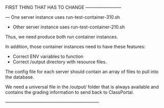 FIRST THING THAT HAS TO CHANGE
————————

— One server instance uses run-test-container-310.sh
- Other server instance uses run-test-container-210.sh

Thus, we need produce both run container instances.

In addition, those container instances need to have these features:

- Correct ENV variables to function 
- Correct /output directory with resource files.

The config file for each server should contain an array of files to pull into the database. 

We need a universal file in the /output/ folder that is always available and contains the grading information to send back to ClassPortal. 

—————————————————————


